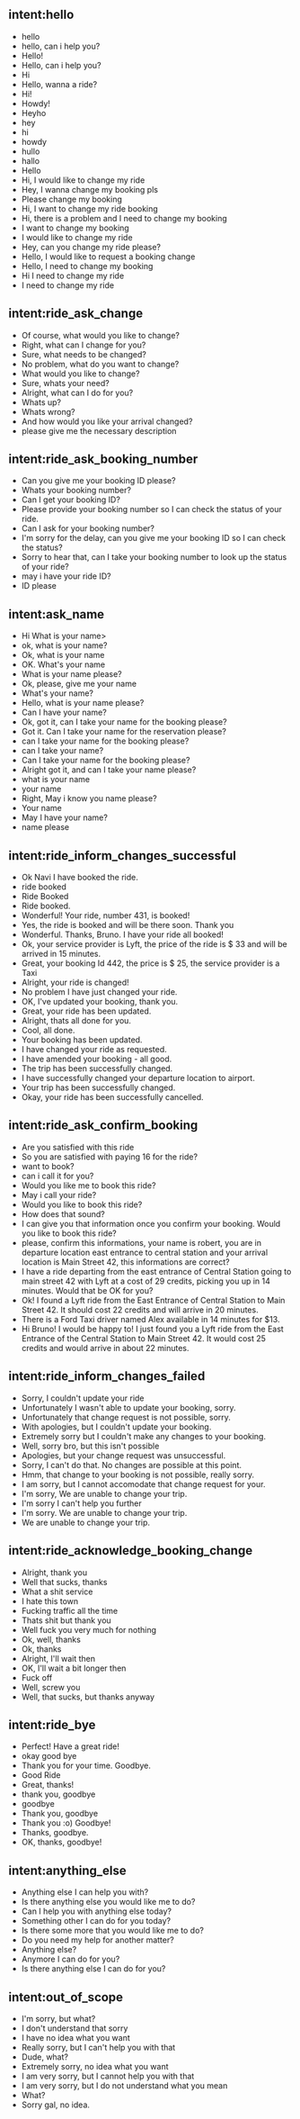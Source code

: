 ## intent:hello
- hello
- hello, can i help you?
- Hello!
- Hello, can i help you?
- Hi
- Hello, wanna a ride?
- Hi!
- Howdy!
- Heyho
- hey
- hi
- howdy
- hullo
- hallo
- Hello
- Hi, I would like to change my ride
- Hey, I wanna change my booking pls
- Please change my booking
- Hi, I want to change my ride booking
- Hi, there is a problem and I need to change my booking
- I want to change my booking
- I would like to change my ride
- Hey, can you change my ride please?
- Hello, I would like to request a booking change
- Hello, I need to change my booking
- Hi I need to change my ride
- I need to change my ride

## intent:ride_ask_change
- Of course, what would you like to change?
- Right, what can I change for you?
- Sure, what needs to be changed?
- No problem, what do you want to change?
- What would you like to change?
- Sure, whats your need?
- Alright, what can I do for you?
- Whats up?
- Whats wrong?
- And how would you like your arrival changed?
- please give me the necessary description

## intent:ride_ask_booking_number
- Can you give me your booking ID please?
- Whats your booking number?
- Can I get your booking ID?
- Please provide your booking number so I can check the status of your ride.
- Can I ask for your booking number?
- I'm sorry for the delay, can you give me your booking ID so I can check the status?
- Sorry to hear that, can I take your booking number to look up the status of your ride?
- may i have your ride ID?
- ID please

## intent:ask_name
- Hi What is your name>
- ok, what is your name?
- Ok, what is your name
- OK. What's your name 
- What is your name please?
- Ok, please, give me your name
- What's your name?
- Hello, what is your name please?
- Can I have your name?
- Ok, got it, can I take your name for the booking please?
- Got it. Can I take your name for the reservation please?
- can I take your name for the booking please?
- can I take your name?
- Can I take your name for the booking please?
- Alright got it, and can I take your name please?
- what is your name
- your name
- Right, May i know you name please?
- Your name
- May I have your name?
- name please


## intent:ride_inform_changes_successful
- Ok Navi I have booked the ride.
- ride booked
- Ride Booked
- Ride booked.
- Wonderful! Your ride, number 431, is booked!
- Yes, the ride is booked and will be there soon. Thank you
- Wonderful. Thanks, Bruno. I have your ride all booked!
- Ok, your service provider is Lyft, the price of the ride is $ 33 and will be arrived in 15 minutes.
- Great, your booking Id 442, the price is $ 25, the service provider is a Taxi
- Alright, your ride is changed!
- No problem I have just changed your ride.
- OK, I've updated your booking, thank you.
- Great, your ride has been updated.
- Alright, thats all done for you.
- Cool, all done.
- Your booking has been updated.
- I have changed your ride as requested.
- I have amended your booking - all good.
- The trip has been successfully changed.
- I have successfully changed your departure location to airport.
- Your trip has been successfully changed.
- Okay, your ride has been successfully cancelled.

## intent:ride_ask_confirm_booking
- Are you satisfied with this ride
- So you are satisfied with paying 16 for the ride?
- want to book?
- can i call it for you?
- Would you like me to book this ride?
- May i call your ride?
- Would you like to book this ride?
- How does that sound?
- I can give you that information once you confirm your booking. Would you like to book this ride?
- please, confirm this informations, your name is robert, you are in departure location east entrance to central station and your arrival location is Main Street 42, this informations are correct?
- I have a ride departing from the east entrance of Central Station going to main street 42 with Lyft at a cost of 29 credits, picking you up in 14 minutes. Would that be OK for you?
- Ok! I found a Lyft ride from the East Entrance of Central Station to Main Street 42. It should cost 22 credits and will arrive in 20 minutes.
- There is a Ford Taxi driver named Alex available in 14 minutes for $13.
- Hi Bruno! I would be happy to! I just found you a Lyft ride from the East Entrance of the Central Station to Main Street 42. It would cost 25 credits and would arrive in about 22 minutes.

## intent:ride_inform_changes_failed
- Sorry, I couldn't update your ride
- Unfortunately I wasn't able to update your booking, sorry.
- Unfortunately that change request is not possible, sorry.
- With apologies, but I couldn't update your booking.
- Extremely sorry but I couldn't make any changes to your booking.
- Well, sorry bro, but this isn't possible
- Apologies, but your change request was unsuccessful.
- Sorry, I can't do that. No changes are possible at this point.
- Hmm, that change to your booking is not possible, really sorry.
- I am sorry, but I cannot accomodate that change request for your.
- I'm sorry, We are unable to change your trip.
- I'm sorry I can't help you further
- I'm sorry. We are unable to change your trip.
- We are unable to change your trip.

## intent:ride_acknowledge_booking_change
- Alright, thank you
- Well that sucks, thanks
- What a shit service
- I hate this town
- Fucking traffic all the time
- Thats shit but thank you
- Well fuck you very much for nothing
- Ok, well, thanks
- Ok, thanks
- Alright, I'll wait then
- OK, I'll wait a bit longer then
- Fuck off
- Well, screw you
- Well, that sucks, but thanks anyway

## intent:ride_bye
- Perfect! Have a great ride!
- okay good bye
- Thank you for your time. Goodbye.
- Good Ride
- Great, thanks!
- thank you, goodbye
- goodbye
- Thank you, goodbye
- Thank you :o) Goodbye!
- Thanks, goodbye.
- OK, thanks, goodbye!

## intent:anything_else
- Anything else I can help you with?
- Is there anything else you would like me to do?
- Can I help you with anything else today?
- Something other I can do for you today?
- Is there some more that you would like me to do?
- Do you need my help for another matter?
- Anything else?
- Anymore I can do for you?
- Is there anything else I can do for you?

## intent:out_of_scope
- I'm sorry, but what?
- I don't understand that sorry
- I have no idea what you want
- Really sorry, but I can't help you with that
- Dude, what?
- Extremely sorry, no idea what you want
- I am very sorry, but I cannot help you with that
- I am very sorry, but I do not understand what you mean
- What?
- Sorry gal, no idea.